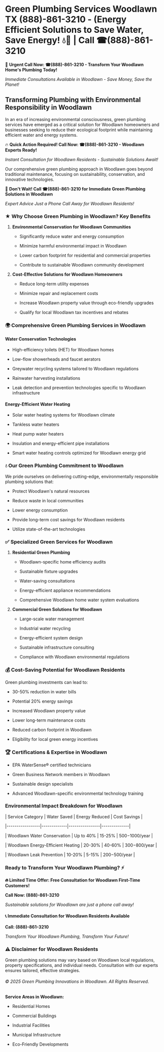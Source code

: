 # Green Plumbing Services Woodlawn TX (888)-861-3210 - (Energy Efficient Solutions to Save Water, Save Energy! 💧🌿 | Call ☎(888)-861-3210

🚨 **Urgent Call Now: ☎(888)-861-3210 - Transform Your Woodlawn Home's Plumbing Today!**
*Immediate Consultations Available in Woodlawn - Save Money, Save the Planet!*

## Transforming Plumbing with Environmental Responsibility in Woodlawn

In an era of increasing environmental consciousness, green plumbing services have emerged as a critical solution for Woodlawn homeowners and businesses seeking to reduce their ecological footprint while maintaining efficient water and energy systems. 

🔥 **Quick Action Required! Call Now: ☎(888)-861-3210 - Woodlawn Experts Ready!**
*Instant Consultation for Woodlawn Residents - Sustainable Solutions Await!*

Our comprehensive green plumbing approach in Woodlawn goes beyond traditional maintenance, focusing on sustainability, conservation, and innovative technologies.

🚨 **Don't Wait! Call ☎(888)-861-3210 for Immediate Green Plumbing Solutions in Woodlawn**
*Expert Advice Just a Phone Call Away for Woodlawn Residents!*

### ★ Why Choose Green Plumbing in Woodlawn? Key Benefits

1. **Environmental Conservation for Woodlawn Communities** 
   - Significantly reduce water and energy consumption
   - Minimize harmful environmental impact in Woodlawn
   - Lower carbon footprint for residential and commercial properties
   - Contribute to sustainable Woodlawn community development

2. **Cost-Effective Solutions for Woodlawn Homeowners** 
   - Reduce long-term utility expenses
   - Minimize repair and replacement costs
   - Increase Woodlawn property value through eco-friendly upgrades
   - Qualify for local Woodlawn tax incentives and rebates

### 🌍 Comprehensive Green Plumbing Services in Woodlawn

#### Water Conservation Technologies
- High-efficiency toilets (HET) for Woodlawn homes
- Low-flow showerheads and faucet aerators
- Greywater recycling systems tailored to Woodlawn regulations
- Rainwater harvesting installations
- Leak detection and prevention technologies specific to Woodlawn infrastructure

#### Energy-Efficient Water Heating
- Solar water heating systems for Woodlawn climate
- Tankless water heaters
- Heat pump water heaters
- Insulation and energy-efficient pipe installations
- Smart water heating controls optimized for Woodlawn energy grid

### 💧 Our Green Plumbing Commitment to Woodlawn

We pride ourselves on delivering cutting-edge, environmentally responsible plumbing solutions that:
- Protect Woodlawn's natural resources
- Reduce waste in local communities
- Lower energy consumption
- Provide long-term cost savings for Woodlawn residents
- Utilize state-of-the-art technologies

### ✅ Specialized Green Services for Woodlawn

1. **Residential Green Plumbing**
   - Woodlawn-specific home efficiency audits
   - Sustainable fixture upgrades
   - Water-saving consultations
   - Energy-efficient appliance recommendations
   - Comprehensive Woodlawn home water system evaluations

2. **Commercial Green Solutions for Woodlawn**
   - Large-scale water management
   - Industrial water recycling
   - Energy-efficient system design
   - Sustainable infrastructure consulting
   - Compliance with Woodlawn environmental regulations

### 💰 Cost-Saving Potential for Woodlawn Residents

Green plumbing investments can lead to:
- 30-50% reduction in water bills
- Potential 20% energy savings
- Increased Woodlawn property value
- Lower long-term maintenance costs
- Reduced carbon footprint in Woodlawn
- Eligibility for local green energy incentives

### 🏆 Certifications & Expertise in Woodlawn

- EPA WaterSense® certified technicians
- Green Business Network members in Woodlawn
- Sustainable design specialists
- Advanced Woodlawn-specific environmental technology training

### Environmental Impact Breakdown for Woodlawn

| Service Category | Water Saved | Energy Reduced | Cost Savings |
|-----------------|-------------|----------------|--------------|
| Woodlawn Water Conservation | Up to 40% | 15-25% | $500-$1000/year |
| Woodlawn Energy-Efficient Heating | 20-30% | 40-60% | $300-$800/year |
| Woodlawn Leak Prevention | 10-20% | 5-15% | $200-$500/year |

### Ready to Transform Your Woodlawn Plumbing? ⚡

**🔥 Limited Time Offer: Free Consultation for Woodlawn First-Time Customers!**

**Call Now: (888)-861-3210**
*Sustainable solutions for Woodlawn are just a phone call away!*

#### 📞 Immediate Consultation for Woodlawn Residents Available

**Call: (888)-861-3210**
*Transform Your Woodlawn Plumbing, Transform Your Future!*

### ⚠️ Disclaimer for Woodlawn Residents

Green plumbing solutions may vary based on Woodlawn local regulations, property specifications, and individual needs. Consultation with our experts ensures tailored, effective strategies.

###### © 2025 Green Plumbing Innovations in Woodlawn. All Rights Reserved.

**Service Areas in Woodlawn:** 
- Residential Homes
- Commercial Buildings
- Industrial Facilities
- Municipal Infrastructure
- Eco-Friendly Developments